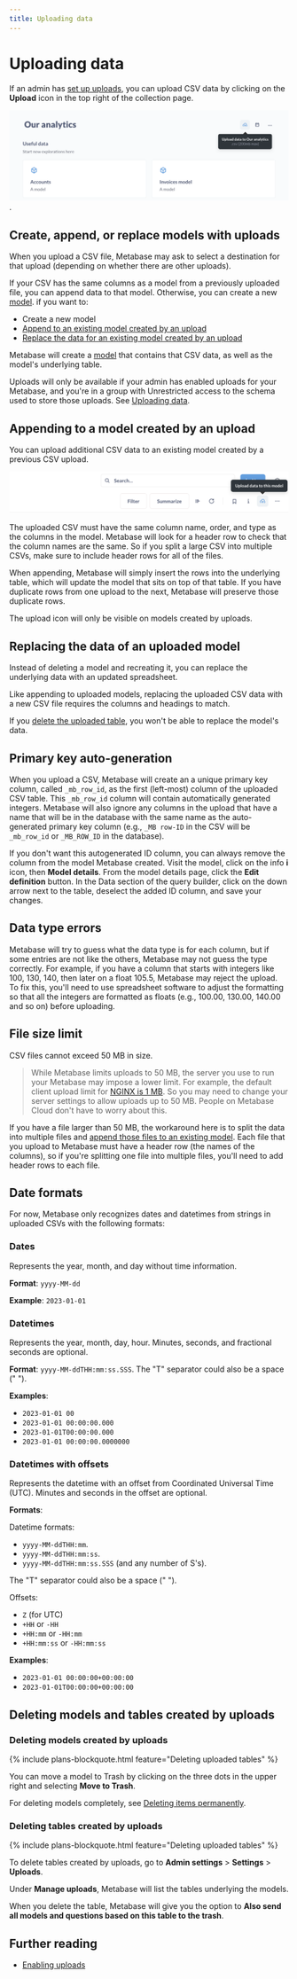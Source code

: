 ```yaml
---
title: Uploading data
---
```


# Uploading data

If an admin has [set up uploads](../databases/uploads.md), you can upload CSV data by clicking on the **Upload** icon in the top right of the collection page.

![Upload CSV data](../databases/images/upload-icon.png).

## Create, append, or replace models with uploads

When you upload a CSV file, Metabase may ask to select a destination for that upload (depending on whether there are other uploads).

If your CSV has the same columns as a model from a previously uploaded file, you can append data to that model. Otherwise, you can create a new [model](../data-modeling/models.md). if you want to:

- Create a new model
- [Append to an existing model created by an upload](#appending-to-a-model-created-by-an-upload)
- [Replace the data for an existing model created by an upload](#replacing-the-data-of-an-uploaded-model)

Metabase will create a [model](../data-modeling/models.md) that contains that CSV data, as well as the model's underlying table.

Uploads will only be available if your admin has enabled uploads for your Metabase, and you're in a group with Unrestricted access to the schema used to store those uploads. See [Uploading data](../databases/uploads.md).

## Appending to a model created by an upload

You can upload additional CSV data to an existing model created by a previous CSV upload.

![Append data to existing upload model](./images/append-data.png)

The uploaded CSV must have the same column name, order, and type as the columns in the model. Metabase will look for a header row to check that the column names are the same. So if you split a large CSV into multiple CSVs, make sure to include header rows for all of the files.

When appending, Metabase will simply insert the rows into the underlying table, which will update the model that sits on top of that table. If you have duplicate rows from one upload to the next, Metabase will preserve those duplicate rows.

The upload icon will only be visible on models created by uploads.

## Replacing the data of an uploaded model

Instead of deleting a model and recreating it, you can replace the underlying data with an updated spreadsheet.

Like appending to uploaded models, replacing the uploaded CSV data with a new CSV file requires the columns and headings to match.

If you [delete the uploaded table](../databases/uploads.md#deleting-tables-created-by-uploads), you won't be able to replace the model's data.

## Primary key auto-generation

When you upload a CSV, Metabase will create an a unique primary key column, called `_mb_row_id`, as the first (left-most) column of the uploaded CSV table. This `_mb_row_id` column will contain automatically generated integers. Metabase will also ignore any columns in the upload that have a name that will be in the database with the same name as the auto-generated primary key column (e.g., `_MB row-ID` in the CSV will be `_mb_row_id` or `_MB_ROW_ID` in the database).

If you don't want this autogenerated ID column, you can always remove the column from the model Metabase created. Visit the model, click on the info **i** icon, then **Model details**. From the model details page, click the **Edit definition** button. In the Data section of the query builder, click on the down arrow next to the table, deselect the added ID column, and save your changes.

## Data type errors

Metabase will try to guess what the data type is for each column, but if some entries are not like the others, Metabase may not guess the type correctly. For example, if you have a column that starts with integers like 100, 130, 140, then later on a float 105.5, Metabase may reject the upload. To fix this, you'll need to use spreadsheet software to adjust the formatting so that all the integers are formatted as floats (e.g., 100.00, 130.00, 140.00 and so on) before uploading.

## File size limit

CSV files cannot exceed 50 MB in size.

> While Metabase limits uploads to 50 MB, the server you use to run your Metabase may impose a lower limit. For example, the default client upload limit for [NGINX is 1 MB](https://nginx.org/en/docs/http/ngx_http_core_module.html#client_max_body_size). So you may need to change your server settings to allow uploads up to 50 MB. People on Metabase Cloud don't have to worry about this.

If you have a file larger than 50 MB, the workaround here is to split the data into multiple files and [append those files to an existing model](../exploration-and-organization/uploads.md#appending-to-a-model-created-by-an-upload). Each file that you upload to Metabase must have a header row (the names of the columns), so if you're splitting one file into multiple files, you'll need to add header rows to each file.

## Date formats

For now, Metabase only recognizes dates and datetimes from strings in uploaded CSVs with the following formats:

### Dates

Represents the year, month, and day without time information.

**Format**: `yyyy-MM-dd`

**Example**: `2023-01-01`

### Datetimes

Represents the year, month, day, hour. Minutes, seconds, and fractional seconds are optional.

**Format**: `yyyy-MM-ddTHH:mm:ss.SSS`. The "T" separator could also be a space (" ").

**Examples**:

- `2023-01-01 00`
- `2023-01-01 00:00:00.000`
- `2023-01-01T00:00:00.000`
- `2023-01-01 00:00:00.0000000`

### Datetimes with offsets

Represents the datetime with an offset from Coordinated Universal Time (UTC). Minutes and seconds in the offset are optional.

**Formats**:

Datetime formats:

- `yyyy-MM-ddTHH:mm`.
- `yyyy-MM-ddTHH:mm:ss`.
- `yyyy-MM-ddTHH:mm:ss.SSS` (and any number of S's).

The "T" separator could also be a space (" ").

Offsets:

- `Z` (for UTC)
- `+HH` or `-HH`
- `+HH:mm` or `-HH:mm`
- `+HH:mm:ss` or `-HH:mm:ss`

**Examples**:

- `2023-01-01 00:00:00+00:00:00`
- `2023-01-01T00:00:00+00:00:00`

## Deleting models and tables created by uploads

### Deleting models created by uploads

{% include plans-blockquote.html feature="Deleting uploaded tables" %}

You can move a model to Trash by clicking on the three dots in the upper right and selecting **Move to Trash**.

For deleting models completely, see [Deleting items permanently](../exploration-and-organization/delete-and-restore.md).

### Deleting tables created by uploads

{% include plans-blockquote.html feature="Deleting uploaded tables" %}

To delete tables created by uploads, go to **Admin settings** > **Settings** > **Uploads**.

Under **Manage uploads**, Metabase will list the tables underlying the models.

When you delete the table, Metabase will give you the option to **Also send all models and questions based on this table to the trash**.

## Further reading

- [Enabling uploads](../databases/uploads.md)
